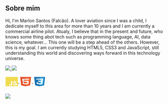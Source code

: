 ## Sobre mim

Hi, I'm Marlon Santos (Falcão). A lover aviation since I was a child, I dedicate myself to this area for more than 10 years and I am currently a commercial airline pilot. Atualy, I believe that in the present and future, who knows some thing abot tech such as programming language, AI, data science, whatever... This one will be a step ahead of the others. However, this is my goal. 
I am currently studying HTML5, CSS3 and JavaScript, still understanding this world and discovering ways forward in this technology universe.

 <div>
  <a href="https://github.com/marlonfalcao">
  <img height="160em" src="https://github-readme-stats.vercel.app/api?username=marlonfalcao&show_icons=true&theme=dracula&include_all_commits=true&count_private=true"/>
  <img height="160em" src="https://github-readme-stats.vercel.app/api/top-langs/?username=marlonfalcao&layout=compact&langs_count=7&theme=dracula"/>
</div>
<div style="display: inline_block"><br>
  <img align="center" alt="Js" height="30" width="40" src="https://raw.githubusercontent.com/devicons/devicon/master/icons/javascript/javascript-plain.svg">
  <img align="center" alt="TML" height="30" width="40" src="https://raw.githubusercontent.com/devicons/devicon/master/icons/html5/html5-original.svg">
  <img align="center" alt="CSS" height="30" width="40" src="https://raw.githubusercontent.com/devicons/devicon/master/icons/css3/css3-original.svg">   
</div>

<div>

  ###

</div>

<div> 
  <a href="https://www.linkedin.com/in/marlonsantospilot/" target="_blank"><img src="https://img.shields.io/badge/-LinkedIn-%230077B5?style=for-the-badge&logo=linkedin&logoColor=white" target="_blank"></a> 
  
</div>
